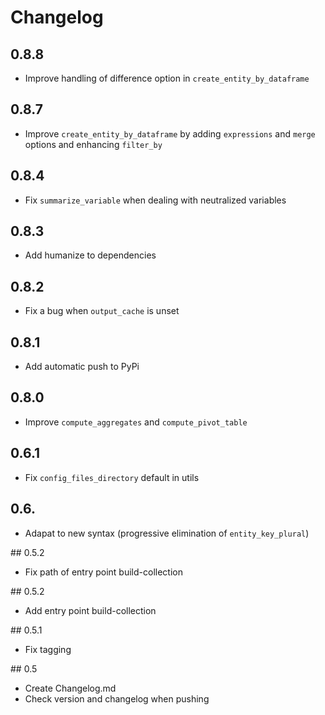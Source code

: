 
# Changelog

## 0.8.8

* Improve handling of difference option in `create_entity_by_dataframe`

## 0.8.7

* Improve `create_entity_by_dataframe` by adding `expressions` and `merge` options and
enhancing `filter_by`

## 0.8.4

* Fix `summarize_variable` when dealing with neutralized variables

## 0.8.3

* Add humanize to dependencies

## 0.8.2

* Fix a bug when `output_cache` is unset

## 0.8.1

* Add automatic push to PyPi

## 0.8.0

* Improve `compute_aggregates` and `compute_pivot_table`

## 0.6.1

* Fix `config_files_directory` default in utils

## 0.6.

* Adapat to new syntax (progressive elimination of `entity_key_plural`)

## 0.5.2

* Fix path of entry point build-collection

## 0.5.2

* Add entry point build-collection


## 0.5.1

* Fix tagging


## 0.5

* Create Changelog.md
* Check version and changelog when pushing